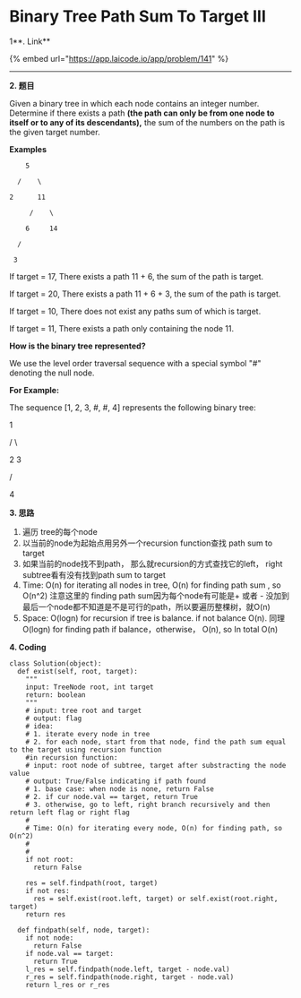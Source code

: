 # Binary Tree Path Sum To Target III

1**. Link**&#x20;

{% embed url="https://app.laicode.io/app/problem/141" %}

****

**2. 题目**

Given a binary tree in which each node contains an integer number. Determine if there exists a path **(the path can only be from one node to itself or to any of its descendants),** the sum of the numbers on the path is the given target number.

**Examples**

```
    5

  /    \

2      11

     /    \

    6     14

  /

 3
```

If target = 17, There exists a path 11 + 6, the sum of the path is target.

If target = 20, There exists a path 11 + 6 + 3, the sum of the path is target.

If target = 10, There does not exist any paths sum of which is target.

If target = 11, There exists a path only containing the node 11.

**How is the binary tree represented?**

We use the level order traversal sequence with a special symbol "#" denoting the null node.

**For Example:**

The sequence \[1, 2, 3, #, #, 4] represents the following binary tree:

&#x20;   1

&#x20; /   \\

&#x20;2     3

&#x20;     /

&#x20;   4



**3. 思路**

1. 遍历 tree的每个node
2. 以当前的node为起始点用另外一个recursion function查找 path sum to target
3. 如果当前的node找不到path， 那么就recursion的方式查找它的left， right subtree看有没有找到path sum to target
4. Time: O(n) for iterating all nodes in tree, O(n) for finding path sum , so O(n^2) 注意这里的 finding path sum因为每个node有可能是+ 或者 - 没加到最后一个node都不知道是不是可行的path，所以要遍历整棵树，就O(n)
5. Space: O(logn) for recursion if tree is balance. if not balance O(n). 同理O(logn) for finding path if balance，otherwise， O(n), so In total O(n)

**4. Coding**

```
class Solution(object):
  def exist(self, root, target):
    """
    input: TreeNode root, int target
    return: boolean
    """
    # input: tree root and target
    # output: flag
    # idea: 
    # 1. iterate every node in tree
    # 2. for each node, start from that node, find the path sum equal to the target using recursion function
    #in recursion function:
    # input: root node of subtree, target after substracting the node value
    # output: True/False indicating if path found
    # 1. base case: when node is none, return False
    # 2. if cur node.val == target, return True
    # 3. otherwise, go to left, right branch recursively and then return left flag or right flag
    #
    # Time: O(n) for iterating every node, O(n) for finding path, so O(n^2)
    #
    #
    if not root:
      return False
    
    res = self.findpath(root, target)
    if not res:
      res = self.exist(root.left, target) or self.exist(root.right, target)
    return res

  def findpath(self, node, target):
    if not node:
      return False
    if node.val == target:
      return True
    l_res = self.findpath(node.left, target - node.val)
    r_res = self.findpath(node.right, target - node.val)
    return l_res or r_res



```
